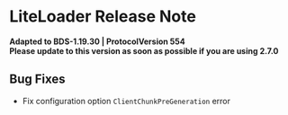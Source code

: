 <!-- Version: 2.7.2 -->

# LiteLoader Release Note

**Adapted to BDS-1.19.30 | ProtocolVersion 554**  
**Please update to this version as soon as possible if you are using 2.7.0**

## Bug Fixes

- Fix configuration option `ClientChunkPreGeneration` error